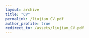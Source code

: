 ```yaml
---
layout: archive
title: "CV"
permalink: /liujian_CV.pdf
author_profile: true
redirect_to: /assets/liujian_CV.pdf
---
```


